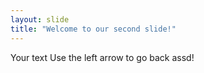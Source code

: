 ```yaml
---
layout: slide
title: "Welcome to our second slide!"
---
```

Your text
Use the left arrow to go back assd!
